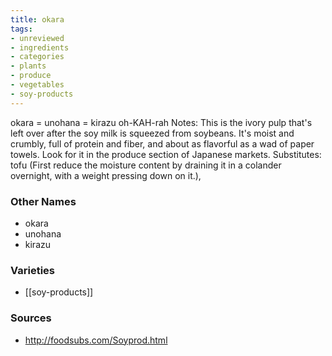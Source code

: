 ```yaml
---
title: okara
tags:
- unreviewed
- ingredients
- categories
- plants
- produce
- vegetables
- soy-products
---
```

okara = unohana = kirazu oh-KAH-rah Notes: This is the ivory pulp that's left over after the soy milk is squeezed from soybeans. It's moist and crumbly, full of protein and fiber, and about as flavorful as a wad of paper towels. Look for it in the produce section of Japanese markets. Substitutes: tofu (First reduce the moisture content by draining it in a colander overnight, with a weight pressing down on it.),

### Other Names

* okara
* unohana
* kirazu

### Varieties

* [[soy-products]]

### Sources
* http://foodsubs.com/Soyprod.html
